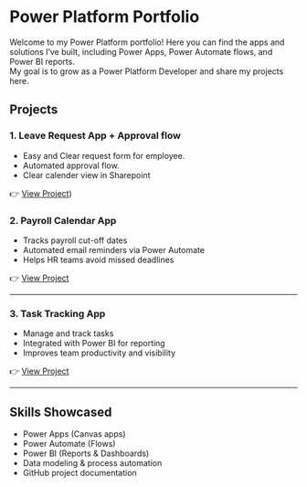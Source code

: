 # Power Platform Portfolio

Welcome to my Power Platform portfolio! 
Here you can find the apps and solutions I’ve built, including Power Apps, Power Automate flows, and Power BI reports.  
My goal is to grow as a Power Platform Developer and share my projects here.

##  Projects

### 1. Leave Request App + Approval flow
- Easy and Clear request form for employee.
- Automated approval flow.
- Clear calender view in Sharepoint

👉 [View Project](./Request-Absence-App))

### 2. Payroll Calendar App
- Tracks payroll cut-off dates  
- Automated email reminders via Power Automate  
- Helps HR teams avoid missed deadlines  

👉 [View Project](./Payroll-Calendar-App)

---

### 3. Task Tracking App
- Manage and track tasks  
- Integrated with Power BI for reporting  
- Improves team productivity and visibility  

👉 [View Project](./Task-Tracking-App)

---

## Skills Showcased
- Power Apps (Canvas apps)  
- Power Automate (Flows)  
- Power BI (Reports & Dashboards)  
- Data modeling & process automation  
- GitHub project documentation
